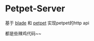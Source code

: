 # Petpet-Server

基于 [blade](https://github.com/lets-blade/blade) 和 [petpet](https://github.com/Dituon/petpet) 实现petpet的http api


都是些辣鸡代码~~